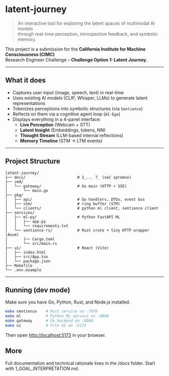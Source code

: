 # latent-journey

> An interactive tool for exploring the latent spaces of multimodal AI models  
> through real-time perception, introspective feedback, and symbolic memory.

This project is a submission for the **California Institute for Machine Consciousness (CIMC)**  
Research Engineer Challenge – **Challenge Option 1: Latent Journey**.

---

## What it does

- Captures user input (image, speech, text) in real-time
- Uses existing AI models (CLIP, Whisper, LLMs) to generate latent representations
- Tokenizes perceptions into symbolic structures (via `Sentience`)
- Reflects on them via a cognitive agent loop (`AI-Ego`)
- Displays everything in a 4-panel interface:
  - **Live Perception** (Webcam + STT)
  - **Latent Insight** (Embeddings, tokens, NN)
  - **Thought Stream** (LLM-based internal reflections)
  - **Memory Timeline** (STM → LTM events)

---

## Project Structure

```text
latent-journey/
├── docs/                       # 1_... 7_ (već spremno)
├── cmd/
│   └── gateway/                # Go main (HTTP + SSE)
│       └── main.go
├── pkg/
│   ├── api/                    # Go handlers, DTOs, event bus
│   ├── stm/                    # ring buffer (STM)
│   └── clients/                # python ml client, sentience client
├── services/
│   ├── ml-py/                  # Python FastAPI ML
│   │   ├── app.py
│   │   └── requirements.txt
│   └── sentience-rs/           # Rust crate + tiny HTTP wrapper (Axum)
│       ├── Cargo.toml
│       └── src/main.rs
├── ui/                         # React (Vite)
│   ├── index.html
│   ├── src/App.tsx
│   └── package.json
├── Makefile
└── .env.example
```

---

## Running (dev mode)

Make sure you have Go, Python, Rust, and Node.js installed.

```bash
make sentience    # Rust service on :7070
make ml           # Python ML service on :9090
make gateway      # Go backend on :8080
make ui           # Vite UI on :5173
```

Then open <http://localhost:5173> in your browser.

## More

Full documentation and technical rationale lives in the /docs folder.
Start with 1_GOAL_INTERPRETATION.md.

